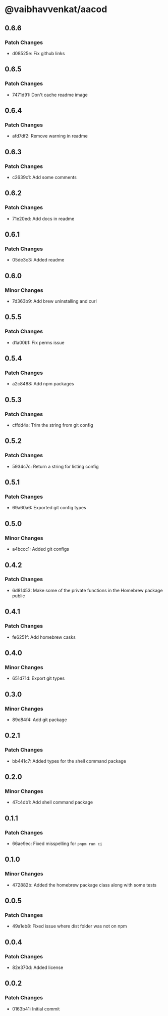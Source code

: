# @vaibhavvenkat/aacod

## 0.6.6

### Patch Changes

- d08525e: Fix github links

## 0.6.5

### Patch Changes

- 7471d91: Don't cache readme image

## 0.6.4

### Patch Changes

- afd7df2: Remove warning in readme

## 0.6.3

### Patch Changes

- c2639c1: Add some comments

## 0.6.2

### Patch Changes

- 71e20ed: Add docs in readme

## 0.6.1

### Patch Changes

- 05de3c3: Added readme

## 0.6.0

### Minor Changes

- 7d363b9: Add brew uninstalling and curl

## 0.5.5

### Patch Changes

- d1a00b1: Fix perms issue

## 0.5.4

### Patch Changes

- a2c8488: Add npm packages

## 0.5.3

### Patch Changes

- cffdd4a: Trim the string from git config

## 0.5.2

### Patch Changes

- 5934c7c: Return a string for listing config

## 0.5.1

### Patch Changes

- 69a60a6: Exported git config types

## 0.5.0

### Minor Changes

- a4bccc1: Added git configs

## 0.4.2

### Patch Changes

- 6d81453: Make some of the private functions in the Homebrew package public

## 0.4.1

### Patch Changes

- fe6251f: Add homebrew casks

## 0.4.0

### Minor Changes

- 651d71d: Export git types

## 0.3.0

### Minor Changes

- 89d84f4: Add git package

## 0.2.1

### Patch Changes

- bb441c7: Added types for the shell command package

## 0.2.0

### Minor Changes

- 47c4db1: Add shell command package

## 0.1.1

### Patch Changes

- 66ae9ec: Fixed misspelling for `pnpm run ci`

## 0.1.0

### Minor Changes

- 472882b: Added the homebrew package class along with some tests

## 0.0.5

### Patch Changes

- 49a1eb8: Fixed issue where dist folder was not on npm

## 0.0.4

### Patch Changes

- 82e370d: Added license

## 0.0.2

### Patch Changes

- 0163b41: Initial commit
